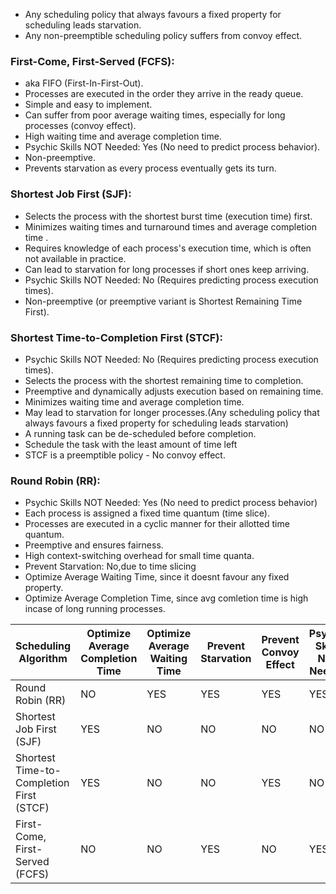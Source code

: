 - Any scheduling policy that always favours a fixed property for scheduling leads starvation.
- Any non-preemptible scheduling policy suffers from convoy effect.

### First-Come, First-Served (FCFS):
- aka FIFO (First-In-First-Out).
- Processes are executed in the order they arrive in the ready queue.
- Simple and easy to implement.
- Can suffer from poor average waiting times, especially for long processes (convoy effect).
- High waiting time and average completion time.
- Psychic Skills NOT Needed: Yes (No need to predict process behavior).
- Non-preemptive.
- Prevents starvation as every process eventually gets its turn.
  
### Shortest Job First (SJF):

- Selects the process with the shortest burst time (execution time) first.
- Minimizes waiting times and turnaround times and average completion time .
- Requires knowledge of each process's execution time, which is often not available in practice.
- Can lead to starvation for long processes if short ones keep arriving.
- Psychic Skills NOT Needed: No (Requires predicting process execution times).
- Non-preemptive (or preemptive variant is Shortest Remaining Time First).
  
### Shortest Time-to-Completion First (STCF):
- Psychic Skills NOT Needed: No (Requires predicting process execution times).
- Selects the process with the shortest remaining time to completion.
- Preemptive and dynamically adjusts execution based on remaining time.
- Minimizes waiting time and average completion time.
- May lead to starvation for longer processes.(Any scheduling policy that always favours a fixed
property for scheduling leads starvation)
- A running task can be de-scheduled before completion.
- Schedule the task with the least amount of time left
- STCF is a preemptible policy - No convoy effect.

### Round Robin (RR):
- Psychic Skills NOT Needed: Yes (No need to predict process behavior)
- Each process is assigned a fixed time quantum (time slice).
- Processes are executed in a cyclic manner for their allotted time quantum.
- Preemptive and ensures fairness.
- High context-switching overhead for small time quanta.
- Prevent Starvation: No,due to time slicing
- Optimize Average Waiting Time, since it doesnt favour any fixed property.
- Optimize Average Completion Time, since avg comletion time is high incase of long running processes.

| Scheduling Algorithm                 | Optimize Average Completion Time | Optimize Average Waiting Time | Prevent Starvation | Prevent Convoy Effect | Psychic Skills NOT Needed |
| ----------------------------------- | --------------------------------- | ----------------------------- | ------------------ | --------------------- | --------------------------- |
| Round Robin (RR)                    | NO                          | YES                      | YES                 | YES                    | YES                       |
| Shortest Job First (SJF)            | YES                               | NO                           | NO                | NO                    | NO                        |
| Shortest Time-to-Completion First (STCF) | YES                          | NO                           | NO                | YES                    | NO                        |
| First-Come, First-Served (FCFS)     | NO                              | NO                          | YES                | NO                   | YES                       |
